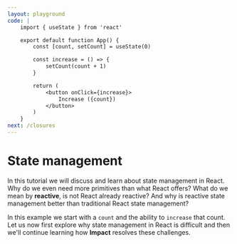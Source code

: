 ```yaml
---
layout: playground
code: |
    import { useState } from 'react'

    export default function App() {
        const [count, setCount] = useState(0)

        const increase = () => {
            setCount(count + 1)
        }

        return (
            <button onClick={increase}>
                Increase ({count})
            </button>
        )
    }
next: /closures
---
```


# State management

In this tutorial we will discuss and learn about state management in React. Why do we even need more primitives than what React offers? What do we mean by **reactive**, is not React already reactive? And why is reactive state management better than traditional React state management?

In this example we start with a `count` and the ability to `increase` that count. Let us now first explore why state management in React is difficult and then we'll continue learning how **Impact** resolves these challenges.

